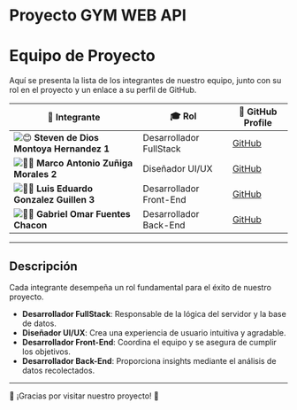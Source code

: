 <h1>Proyecto GYM WEB API</h1>

# Equipo de Proyecto

Aquí se presenta la lista de los integrantes de nuestro equipo, junto con su rol en el proyecto y un enlace a su perfil de GitHub.

| 👤 Integrante      | 🎓 Rol               | 🔗 GitHub Profile                       |
|--------------------|----------------------|-----------------------------------------|
| ![😊](https://github.githubassets.com/images/icons/emoji/unicode/1f60a.png) **Steven de Dios Montoya Hernandez 1** | Desarrollador FullStack | [GitHub](https://github.com/StevenMontoya12) |
| ![🧑‍💻](https://github.githubassets.com/images/icons/emoji/unicode/1f9d1-200d-1f4bb.png) **Marco Antonio Zuñiga Morales 2** | Diseñador UI/UX      | [GitHub](https://github.com/nombreusuario2) |
| ![👩‍💼](https://github.githubassets.com/images/icons/emoji/unicode/1f469-200d-1f4bc.png) **Luis Eduardo Gonzalez Guillen 3** | Desarrollador Front-End  | [GitHub](https://github.com/nombreusuario3) |
| ![👨‍🔬](https://github.githubassets.com/images/icons/emoji/unicode/1f468-200d-1f52c.png) **Gabriel Omar Fuentes Chacon** | Desarrollador Back-End   | [GitHub](https://github.com/nombreusuario4) |

---

## Descripción

Cada integrante desempeña un rol fundamental para el éxito de nuestro proyecto. 

- **Desarrollador FullStack**: Responsable de la lógica del servidor y la base de datos.
- **Diseñador UI/UX**: Crea una experiencia de usuario intuitiva y agradable.
- **Desarrollador Front-End**: Coordina el equipo y se asegura de cumplir los objetivos.
- **Desarrollador Back-End**: Proporciona insights mediante el análisis de datos recolectados.

---

🎉 ¡Gracias por visitar nuestro proyecto! 🎉
